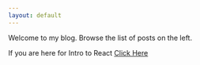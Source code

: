 ```yaml
---
layout: default
---
```


Welcome to my blog. Browse the list of posts on the left.

If you are here for Intro to React
[Click Here](./intro-to-react/index.html "Intro to React")

